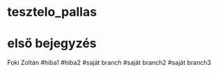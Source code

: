 # tesztelo_pallas
# első bejegyzés
Foki Zoltán
#hiba1
#hiba2
#saját branch
#saját branch2
#saját branch3
